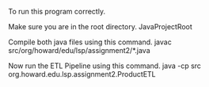 To run this program correctly.

Make sure you are in the root directory. JavaProjectRoot

Compile both java files using this command. javac src/org/howard/edu/lsp/assignment2/*.java

Now run the ETL Pipeline using this command. java -cp src org.howard.edu.lsp.assignment2.ProductETL
